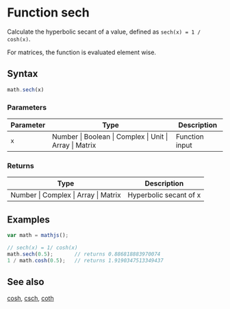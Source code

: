 # Function sech

Calculate the hyperbolic secant of a value,
defined as `sech(x) = 1 / cosh(x)`.

For matrices, the function is evaluated element wise.


## Syntax

```js
math.sech(x)
```

### Parameters

Parameter | Type | Description
--------- | ---- | -----------
`x` | Number &#124; Boolean &#124; Complex &#124; Unit &#124; Array &#124; Matrix | Function input

### Returns

Type | Description
---- | -----------
Number &#124; Complex &#124; Array &#124; Matrix | Hyperbolic secant of x


## Examples

```js
var math = mathjs();

// sech(x) = 1/ cosh(x)
math.sech(0.5);       // returns 0.886818883970074
1 / math.cosh(0.5);   // returns 1.9190347513349437
```


## See also

[cosh](cosh.md),
[csch](csch.md),
[coth](coth.md)


<!-- Note: This file is automatically generated from source code comments. Changes made in this file will be overridden. -->
